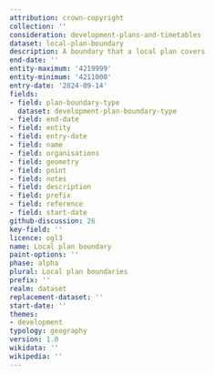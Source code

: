```yaml
---
attribution: crown-copyright
collection: ''
consideration: development-plans-and-timetables
dataset: local-plan-boundary
description: A boundary that a local plan covers
end-date: ''
entity-maximum: '4219999'
entity-minimum: '4211000'
entry-date: '2024-09-14'
fields:
- field: plan-boundary-type
  dataset: development-plan-boundary-type
- field: end-date
- field: entity
- field: entry-date
- field: name
- field: organisations
- field: geometry
- field: point
- field: notes
- field: description
- field: prefix
- field: reference
- field: start-date
github-discussion: 26
key-field: ''
licence: ogl3
name: Local plan boundary
paint-options: ''
phase: alpha
plural: Local plan boundaries
prefix: ''
realm: dataset
replacement-dataset: ''
start-date: ''
themes:
- development
typology: geography
version: 1.0
wikidata: ''
wikipedia: ''
---
```

